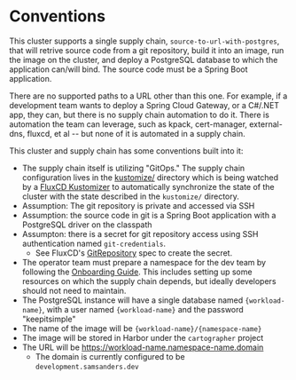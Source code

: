#   Conventions

This cluster supports a single supply chain, `source-to-url-with-postgres`, that will retrive source code from a git repository, build it into an image, run the image on the cluster, and deploy a PostgreSQL database to which the application can/will bind. The source code must be a Spring Boot application.

There are no supported paths to a URL other than this one. For example, if a development team wants to deploy a Spring Cloud Gateway, or a C#/.NET app, they can, but there is no supply chain automation to do it. There is automation the team can leverage, such as kpack, cert-manager, external-dns, fluxcd, et al -- but none of it is automated in a supply chain.

This cluster and supply chain has some conventions built into it:
-   The supply chain itself is utilizing "GitOps." The supply chain configuration lives in the [kustomize/](kustomize/) directory which is being watched by a [FluxCD Kustomizer](fluxcd/kustomize/kustomizer.yaml) to automatically synchronize the state of the cluster with the state described in the `kustomize/` directory.
-   Assumption: The git repository is private and accessed via SSH
-   Assumption: the source code in git is a Spring Boot application with a PostgreSQL driver on the classpath
-   Assumpton: there is a secret for git repository access using SSH authentication named `git-credentials`.
    -   See FluxCD's [GitRepository](https://fluxcd.io/docs/components/source/gitrepositories/#ssh-authentication) spec to create the secret.
-   The operator team must prepare a namespace for the dev team by following the [Onboarding Guide](tce/onboarding/README.md). This includes setting up some resources on which the supply chain depends, but ideally developers should not need to maintain.
-   The PostgreSQL instance will have a single database named `{workload-name}`, with a user named `{workload-name}` and the password "keepitsimple"
-   The name of the image will be `{workload-name}/{namespace-name}`
-   The image will be stored in Harbor under the `cartographer` project
-   The URL will be https://workload-name.namespace-name.domain
    -   The domain is currently configured to be `development.samsanders.dev`